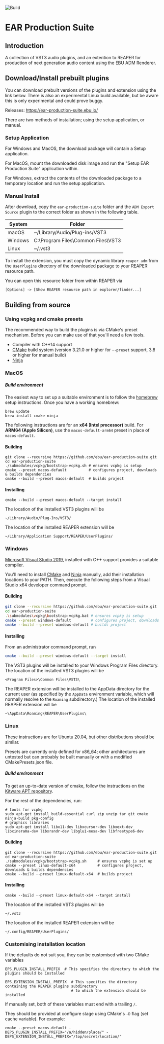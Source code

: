 ![Build](https://github.com/ebu/ear-production-suite/workflows/Build/badge.svg)

# EAR Production Suite


## Introduction

A collection of VST3 audio plugins, and an extention to REAPER for production of next generation audio content using the EBU ADM Renderer.

## Download/Install prebuilt plugins

You can download prebuilt versions of the plugins and extension using the link below. There is also an experimental Linux build available, but be aware this is only experimental and could prove buggy.

Releases: https://ear-production-suite.ebu.io/

There are two methods of installation; using the setup application, or manual.

### Setup Application

For Windows and MacOS, the download package will contain a Setup application.

For MacOS, mount the downloaded disk image and run the "Setup EAR Production Suite" application within.

For Windows, extract the contents of the downloaded package to a temporary location and run the setup application.

### Manual Install

After download, copy the `ear-production-suite` folder and the `ADM Export Source` plugin to the correct folder as shown in the following table.

| System                    | Folder                                   |
| ------------------------- | ---------------------------------------- |
| macOS                     | ~/Library/Audio/Plug-ins/VST3            |
| Windows                   | C:\Program Files\Common Files\VST3       |
| Linux                     | ~/.vst3                                  |

To install the extension, you must copy the dynamic library `reaper_adm` from the `UserPlugins` directory of the downloaded package to your REAPER resource path. 

You can open this resource folder from within REAPER via 

```
[Options] -> [Show REAPER resource path in explorer/finder...]
```

## Building from source

### Using vcpkg and cmake presets

The recommended way to build the plugins is via CMake's preset mechanism. Before you can make use of that you'll need a few tools.

- Compiler with C++14 support
- [CMake](https://www.cmake.org) build system (version 3.21.0 or higher for `--preset` support, 3.8 or higher for manual build)
- [Ninja](https://ninja-build.org/)

### MacOS
##### Build environment
The easiest way to set up a suitable environment is to follow the [homebrew](https://brew.sh/) setup instructions. Once you have a working homebrew:
```shell
brew update
brew install cmake ninja
```
The following instructions are for an **x64 (Intel processor)** build. For **ARM64 (Apple Silicon)**, use the `macos-default-arm64` preset in place of `macos-default`.

#### Building
```shell
git clone --recursive https://github.com/ebu/ear-production-suite.git
cd ear-production-suite
./submodules/vcpkg/bootstrap-vcpkg.sh # ensures vcpkg is setup 
cmake --preset macos-default          # configures project, downloads & builds dependencies
cmake --build --preset macos-default  # builds project
```

#### Installing
```shell
cmake --build --preset macos-default --target install
```

The location of the installed VST3 plugins will be 
```shell
~/Library/Audio/Plug-Ins/VST3/
```
The location of the installed REAPER extension will be
```shell
~/Library/Application Support/REAPER/UserPlugins/
```

### Windows
[Microsoft Visual Studio 2019](https://visualstudio.microsoft.com/vs/), installed with C++ support provides a suitable compiler. 

You'll need to install [CMake](https://www.cmake.org) and [Ninja](https://ninja-build.org/) manually, add their installation locations to your PATH. Then, execute the following steps from a Visual Studio x64 developer command prompt.

#### Building

```bash
git clone --recursive https://github.com/ebu/ear-production-suite.git
cd ear-production-suite
.\submodules\vcpkg\bootstrap-vcpkg.bat # ensures vcpkg is setup
cmake --preset windows-default         # configures project, downloads & builds dependencies
cmake --build --preset windows-default # builds project
```
#### Installing
From an administrator command prompt, run
```bash
cmake --build --preset windows-default --target install
```

The VST3 plugins will be installed to your Windows Program Files directory.
The location of the installed VST3 plugins will be
```shell
<Program Files>\Common Files\VST3\
```
The REAPER extension will be installed to the AppData directory for the current user (as specified by the `AppData` environment variable, which will normally resolve to the `Roaming` subdirectory.)
The location of the installed REAPER extension will be
```shell
~\AppData\Roaming\REAPER\UserPlugins\
```

### Linux

These instructions are for Ubuntu 20.04, but other distributions should be similar.

Presets are currently only defined for x86_64; other architectures are untested but can probably be built manually or with a modified CMakePresets.json file.

##### Build environment

To get an up-to-date version of cmake, follow the instructions on the [Kitware APT repository](https://apt.kitware.com/).

For the rest of the dependencies, run:

```shell
# tools for vcpkg
sudo apt-get install build-essential curl zip unzip tar git cmake ninja-build pkg-config
# graphics libraries
sudo apt-get install libx11-dev libxcursor-dev libxext-dev libxinerama-dev libxrandr-dev libglu1-mesa-dev libfreetype6-dev
```

#### Building
```shell
git clone --recursive https://github.com/ebu/ear-production-suite.git
cd ear-production-suite
./submodules/vcpkg/bootstrap-vcpkg.sh     # ensures vcpkg is set up
cmake --preset linux-default-x64          # configures project, downloads & builds dependencies
cmake --build --preset linux-default-x64  # builds project
```

#### Installing
```shell
cmake --build --preset linux-default-x64 --target install
```

The location of the installed VST3 plugins will be
```shell
~/.vst3
```
The location of the installed REAPER extension will be
```shell
~/.config/REAPER/UserPlugins/
```

### Customising installation location

If the defaults do not suit you, they can be customised with two CMake variables

```shell
EPS_PLUGIN_INSTALL_PREFIX  # This specifies the directory to which the plugins should be installed
````
```shell
EPS_EXTENSION_INSTALL_PREFIX  # This specifies the directory containing the REAPER plugins subdirectory
                              # to which the extension should be installed
```
If manually set, both of these variables must end with a trailing `/`.

They should be provided at configure stage using CMake's `-D` flag (set cache variable). For example:

```shell
cmake --preset macos-default -DEPS_PLUGIN_INSTALL_PREFIX="/a/hidden/place/" -DEPS_EXTENSION_INSTALL_PREFIX="/top/secret/location/"
```

